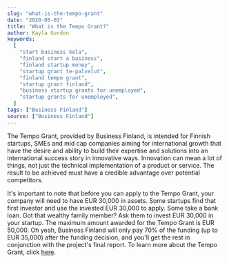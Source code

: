 ```yaml
---
slug: "what-is-the-tempo-grant"
date: "2020-05-03"
title: "What is the Tempo Grant?"
author: Kayla Gordon
keywords:
  [
    "start business kela",
    "finland start a business",
    "finland startup money",
    "startup grant te-palvelut",
    "finland tempo grant",
    "startup grant finland",
    "business startup grants for unemployed",
    "startup grants for unemployed",
  ]
tags: ["Business Finland"]
source: ["Business Finland"]
---
```


The Tempo Grant, provided by Business Finland, is intended for Finnish startups, SMEs and mid cap companies aiming for international growth that have the desire and ability to build their expertise and solutions into an international success story in innovative ways. Innovation can mean a lot of things, not just the technical implementation of a product or service. The result to be achieved must have a credible advantage over potential competitors.

It's important to note that before you can apply to the Tempo Grant, your company will need to have EUR 30,000 in assets. Some startups find that first investor and use the invested EUR 30,000 to apply. Some take a bank loan. Got that wealthy family member? Ask them to invest EUR 30,000 in your startup. The maximum amount awarded for the Tempo Grant is EUR 50,000. Oh yeah, Business Finland will only pay 70% of the funding (up to EUR 35,000) after the funding decision, and you'll get the rest in conjunction with the project's final report. To learn more about the Tempo Grant, click [here](https://www.businessfinland.fi/en/for-finnish-customers/services/funding/tempo-funding/).
